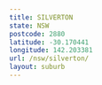 ```yaml
---
title: SILVERTON
state: NSW
postcode: 2880
latitude: -30.170441
longitude: 142.203381
url: /nsw/silverton/
layout: suburb
---
```

